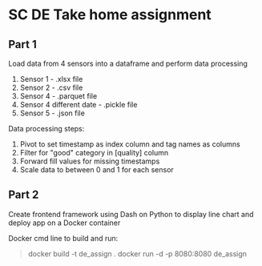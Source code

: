 # SC DE Take home assignment
## Part 1
Load data from 4 sensors into a dataframe and perform data processing
1. Sensor 1 - .xlsx file
2. Sensor 2 - .csv file
3. Sensor 4 - .parquet file
4. Sensor 4 different date - .pickle file
5. Sensor 5 - .json file

Data processing steps:
1. Pivot to set timestamp as index column and tag names as columns
2. Filter for "good" category in [quality] column
3. Forward fill values for missing timestamps
4. Scale data to between 0 and 1 for each sensor

## Part 2
Create frontend framework using Dash on Python to display line chart and deploy app on a Docker container

Docker cmd line to build and run:
> docker build -t de_assign .
> docker run -d -p 8080:8080 de_assign
